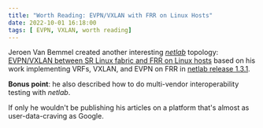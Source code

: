 ```yaml
---
title: "Worth Reading: EVPN/VXLAN with FRR on Linux Hosts"
date: 2022-10-01 16:18:00
tags: [ EVPN, VXLAN, worth reading]
---
```

Jeroen Van Bemmel created another interesting *[netlab](https://netlab.tools/)* topology: [EVPN/VXLAN between SR Linux fabric and FRR on Linux hosts](https://srlinux-at-your-service.medium.com/revisiting-bgp-evpn-vxlan-to-the-hosts-with-sr-linux-22-6-3-586df95f730c) based on his work implementing VRFs, VXLAN, and EVPN on FRR in [netlab release 1.3.1](https://netlab.tools/release/1.3/).

**Bonus point**: he also described how to do multi-vendor interoperability testing with *netlab*.

If only he wouldn't be publishing his articles on a platform that's almost as user-data-craving as Google.